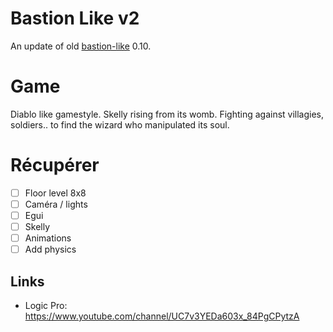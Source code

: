 # Bastion Like v2

An update of old [bastion-like](https://github.com/thmsgntz/bastion-like) 0.10.

# Game

Diablo like gamestyle. Skelly rising from its womb. Fighting against villagies, soldiers.. to find the wizard who manipulated its soul.

# Récupérer

- [ ] Floor level 8x8
- [ ] Caméra / lights
- [ ] Egui
- [ ] Skelly
- [ ] Animations
- [ ] Add physics

## Links

- Logic Pro: https://www.youtube.com/channel/UC7v3YEDa603x_84PgCPytzA
  